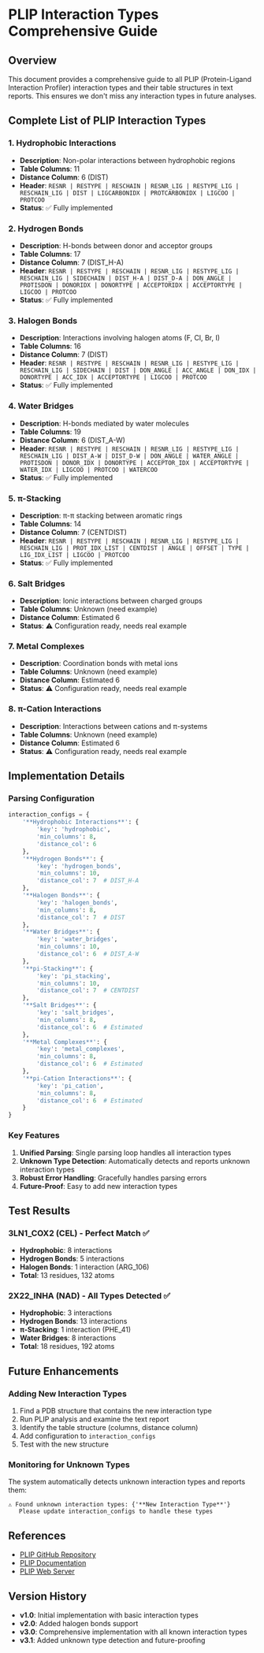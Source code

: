 # PLIP Interaction Types Comprehensive Guide

## Overview
This document provides a comprehensive guide to all PLIP (Protein-Ligand Interaction Profiler) interaction types and their table structures in text reports. This ensures we don't miss any interaction types in future analyses.

## Complete List of PLIP Interaction Types

### 1. **Hydrophobic Interactions**
- **Description**: Non-polar interactions between hydrophobic regions
- **Table Columns**: 11
- **Distance Column**: 6 (DIST)
- **Header**: `RESNR | RESTYPE | RESCHAIN | RESNR_LIG | RESTYPE_LIG | RESCHAIN_LIG | DIST | LIGCARBONIDX | PROTCARBONIDX | LIGCOO | PROTCOO`
- **Status**: ✅ Fully implemented

### 2. **Hydrogen Bonds**
- **Description**: H-bonds between donor and acceptor groups
- **Table Columns**: 17
- **Distance Column**: 7 (DIST_H-A)
- **Header**: `RESNR | RESTYPE | RESCHAIN | RESNR_LIG | RESTYPE_LIG | RESCHAIN_LIG | SIDECHAIN | DIST_H-A | DIST_D-A | DON_ANGLE | PROTISDON | DONORIDX | DONORTYPE | ACCEPTORIDX | ACCEPTORTYPE | LIGCOO | PROTCOO`
- **Status**: ✅ Fully implemented

### 3. **Halogen Bonds**
- **Description**: Interactions involving halogen atoms (F, Cl, Br, I)
- **Table Columns**: 16
- **Distance Column**: 7 (DIST)
- **Header**: `RESNR | RESTYPE | RESCHAIN | RESNR_LIG | RESTYPE_LIG | RESCHAIN_LIG | SIDECHAIN | DIST | DON_ANGLE | ACC_ANGLE | DON_IDX | DONORTYPE | ACC_IDX | ACCEPTORTYPE | LIGCOO | PROTCOO`
- **Status**: ✅ Fully implemented

### 4. **Water Bridges**
- **Description**: H-bonds mediated by water molecules
- **Table Columns**: 19
- **Distance Column**: 6 (DIST_A-W)
- **Header**: `RESNR | RESTYPE | RESCHAIN | RESNR_LIG | RESTYPE_LIG | RESCHAIN_LIG | DIST_A-W | DIST_D-W | DON_ANGLE | WATER_ANGLE | PROTISDON | DONOR_IDX | DONORTYPE | ACCEPTOR_IDX | ACCEPTORTYPE | WATER_IDX | LIGCOO | PROTCOO | WATERCOO`
- **Status**: ✅ Fully implemented

### 5. **π-Stacking**
- **Description**: π-π stacking between aromatic rings
- **Table Columns**: 14
- **Distance Column**: 7 (CENTDIST)
- **Header**: `RESNR | RESTYPE | RESCHAIN | RESNR_LIG | RESTYPE_LIG | RESCHAIN_LIG | PROT_IDX_LIST | CENTDIST | ANGLE | OFFSET | TYPE | LIG_IDX_LIST | LIGCOO | PROTCOO`
- **Status**: ✅ Fully implemented

### 6. **Salt Bridges**
- **Description**: Ionic interactions between charged groups
- **Table Columns**: Unknown (need example)
- **Distance Column**: Estimated 6
- **Status**: ⚠️ Configuration ready, needs real example

### 7. **Metal Complexes**
- **Description**: Coordination bonds with metal ions
- **Table Columns**: Unknown (need example)
- **Distance Column**: Estimated 6
- **Status**: ⚠️ Configuration ready, needs real example

### 8. **π-Cation Interactions**
- **Description**: Interactions between cations and π-systems
- **Table Columns**: Unknown (need example)
- **Distance Column**: Estimated 6
- **Status**: ⚠️ Configuration ready, needs real example

## Implementation Details

### Parsing Configuration
```python
interaction_configs = {
    '**Hydrophobic Interactions**': {
        'key': 'hydrophobic',
        'min_columns': 8,
        'distance_col': 6
    },
    '**Hydrogen Bonds**': {
        'key': 'hydrogen_bonds', 
        'min_columns': 10,
        'distance_col': 7  # DIST_H-A
    },
    '**Halogen Bonds**': {
        'key': 'halogen_bonds',
        'min_columns': 8,
        'distance_col': 7  # DIST
    },
    '**Water Bridges**': {
        'key': 'water_bridges',
        'min_columns': 10,
        'distance_col': 6  # DIST_A-W
    },
    '**pi-Stacking**': {
        'key': 'pi_stacking',
        'min_columns': 10,
        'distance_col': 7  # CENTDIST
    },
    '**Salt Bridges**': {
        'key': 'salt_bridges',
        'min_columns': 8,
        'distance_col': 6  # Estimated
    },
    '**Metal Complexes**': {
        'key': 'metal_complexes',
        'min_columns': 8,
        'distance_col': 6  # Estimated
    },
    '**pi-Cation Interactions**': {
        'key': 'pi_cation',
        'min_columns': 8,
        'distance_col': 6  # Estimated
    }
}
```

### Key Features
1. **Unified Parsing**: Single parsing loop handles all interaction types
2. **Unknown Type Detection**: Automatically detects and reports unknown interaction types
3. **Robust Error Handling**: Gracefully handles parsing errors
4. **Future-Proof**: Easy to add new interaction types

## Test Results

### 3LN1_COX2 (CEL) - Perfect Match ✅
- **Hydrophobic**: 8 interactions
- **Hydrogen Bonds**: 5 interactions  
- **Halogen Bonds**: 1 interaction (ARG_106)
- **Total**: 13 residues, 132 atoms

### 2X22_INHA (NAD) - All Types Detected ✅
- **Hydrophobic**: 3 interactions
- **Hydrogen Bonds**: 13 interactions
- **π-Stacking**: 1 interaction (PHE_41)
- **Water Bridges**: 8 interactions
- **Total**: 18 residues, 192 atoms

## Future Enhancements

### Adding New Interaction Types
1. Find a PDB structure that contains the new interaction type
2. Run PLIP analysis and examine the text report
3. Identify the table structure (columns, distance column)
4. Add configuration to `interaction_configs`
5. Test with the new structure

### Monitoring for Unknown Types
The system automatically detects unknown interaction types and reports them:
```
⚠️ Found unknown interaction types: {'**New Interaction Type**'}
   Please update interaction_configs to handle these types
```

## References
- [PLIP GitHub Repository](https://github.com/pharmai/plip)
- [PLIP Documentation](https://plip.readthedocs.io/)
- [PLIP Web Server](https://plip-tool.biotec.tu-dresden.de/)

## Version History
- **v1.0**: Initial implementation with basic interaction types
- **v2.0**: Added halogen bonds support
- **v3.0**: Comprehensive implementation with all known interaction types
- **v3.1**: Added unknown type detection and future-proofing

